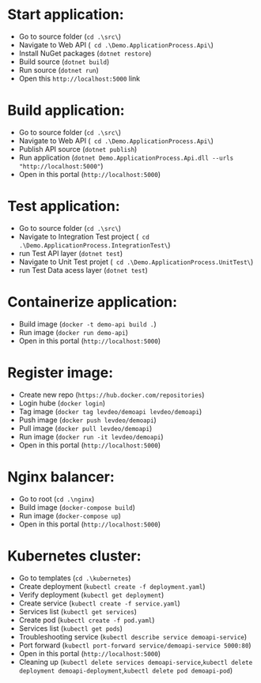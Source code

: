 # Start application:

- Go to source folder (`cd .\src\`)
- Navigate to Web API (` cd .\Demo.ApplicationProcess.Api\`)
- Install NuGet packages (`dotnet restore`)
- Build source (`dotnet build`)
- Run source (`dotnet run`)
- Open this `http://localhost:5000` link

# Build application:

- Go to source folder (`cd .\src\`)
- Navigate to Web API (` cd .\Demo.ApplicationProcess.Api\`)
- Publish API source (`dotnet publish`)
- Run application (`dotnet Demo.ApplicationProcess.Api.dll --urls "http://localhost:5000"`)
- Open in this portal (`http://localhost:5000`)

# Test application:

- Go to source folder (`cd .\src\`)
- Navigate to Integration Test project (` cd .\Demo.ApplicationProcess.IntegrationTest\`)
- run Test API layer (`dotnet test`)
- Navigate to Unit Test projet (` cd .\Demo.ApplicationProcess.UnitTest\`)
- run Test Data acess layer (`dotnet test`)

# Containerize application:

- Build image (`docker -t demo-api build .`)
- Run image (`docker run demo-api`)
- Open in this portal (`http://localhost:5000`)

# Register image:

- Create new repo (`https://hub.docker.com/repositories`)
- Login hube (`docker login`)
- Tag image (`docker tag levdeo/demoapi levdeo/demoapi`)
- Push image (`docker push levdeo/demoapi`)
- Pull image (`docker pull levdeo/demoapi`)
- Run image (`docker run -it levdeo/demoapi`)
- Open in this portal (`http://localhost:5000`)

# Nginx balancer:

- Go to root (`cd .\nginx`)
- Build image (`docker-compose build`)
- Run image (`docker-compose up`)
- Open in this portal (`http://localhost:5000`)

# Kubernetes cluster:

- Go to templates (`cd .\kubernetes`)
- Create deployment (`kubectl create -f deployment.yaml`)
- Verify deployment (`kubectl get deployment`)
- Create service (`kubectl create -f service.yaml`)
- Services list (`kubectl get services`)
- Create pod (`kubectl create -f pod.yaml`)
- Services list (`kubectl get pods`)
- Troubleshooting service (`kubectl describe service demoapi-service`)
- Port forward (`kubectl port-forward service/demoapi-service 5000:80`)
- Open in this portal (`http://localhost:5000`)
- Cleaning up (`kubectl delete services demoapi-service`,`kubectl delete deployment demoapi-deployment`,`kubectl delete pod demoapi-pod`)
